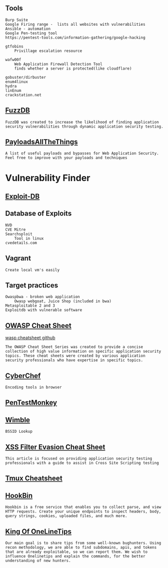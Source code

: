 ## **Tools**
	Burp Suite
	Google Firing range -  lists all websites with vulnerabilities
	Ansible - automation
	Google Pen-testing tool
	https://pentest-tools.com/information-gathering/google-hacking
	
	gtfobins
		Privillage escalation resource

	wafw00f
		Web Application Firewall Detection Tool
		finds whether a server is protected(like cloudflare)

	gobuster/dirbuster
	enum4linux
	hydra
	linEnum
	crackstation.net

## [FuzzDB](https://github.com/fuzzdb-project/fuzzdb)
	FuzzDB was created to increase the likelihood of finding application security vulnerabilities through dynamic application security testing. 

## [PayloadsAllTheThings](https://github.com/swisskyrepo/PayloadsAllTheThings)
	A list of useful payloads and bypasses for Web Application Security. Feel free to improve with your payloads and techniques 

# **Vulnerability Finder**

## [Exploit-DB](https://www.exploit-db.com/)
## Database of Exploits
	NVD
	CVE Mitre
	Searchsploit
		Tool in linux
	cvedetails.com

## **Vagrant**
	Create local vm's easily
	
## **Target practices**
	Owaspbwa - broken web application
		Owasp webgoat, Juice Shop (included in bwa)
	Metasploitable 2 and 3
	Exploitdb with vulnerable software

## [OWASP Cheat Sheet](https://cheatsheetseries.owasp.org/index.html)
[wasp cheatsheet github](https://github.com/OWASP/CheatSheetSeries)
	
	The OWASP Cheat Sheet Series was created to provide a concise collection of high value information on specific application security topics. These cheat sheets were created by various application security professionals who have expertise in specific topics.

## [CyberChef](https://gchq.github.io/CyberChef/)
	Encoding tools in browser

## [PenTestMonkey](pentestmonkey.net)

## [Wimble](wimble.net)
	BSSID Lookup

## [XSS Filter Evasion Cheat Sheet](https://owasp.org/www-community/xss-filter-evasion-cheatsheet)
	
	This article is focused on providing application security testing professionals with a guide to assist in Cross Site Scripting testing

## [Tmux Cheatsheet](https://imgur.com/bL9Dn3U)

## [HookBin](https://hookbin.com/)
	Hookbin is a free service that enables you to collect parse, and view HTTP requests. Create your unique endpoints to inspect headers, body, query strings, cookies, uploaded files, and much more.

## [King Of OneLineTips](https://github.com/OfJAAH/KingOfBugBountyTips)
	Our main goal is to share tips from some well-known bughunters. Using recon methodology, we are able to find subdomains, apis, and tokens that are already exploitable, so we can report them. We wish to influence Onelinetips and explain the commands, for the better understanding of new hunters.